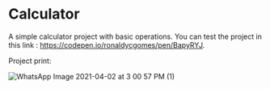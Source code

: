 # Calculator

A simple calculator project with basic operations. You can test the project in this link : https://codepen.io/ronaldycgomes/pen/BapyRYJ.

Project print:

![WhatsApp Image 2021-04-02 at 3 00 57 PM (1)](https://user-images.githubusercontent.com/64624525/113442148-e8e38f80-93c5-11eb-9c95-db0f1d9c778c.jpeg)
